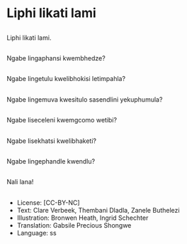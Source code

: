# Liphi likati lami

##
Liphi likati lami.

##
Ngabe lingaphansi
kwembhedze?

##
Ngabe lingetulu
kwelibhokisi
letimpahla?

##
Ngabe lingemuva
kwesitulo sasendlini
yekuphumula?

##
Ngabe liseceleni
kwemgcomo wetibi?

##
Ngabe lisekhatsi
kwelibhaketi?

##
Ngabe lingephandle
kwendlu?

##
Nali lana!

##
* License: [CC-BY-NC]
* Text: Clare Verbeek, Thembani Dladla, Zanele Buthelezi
* Illustration: Bronwen Heath, Ingrid Schechter
* Translation: Gabsile Precious Shongwe
* Language: ss
